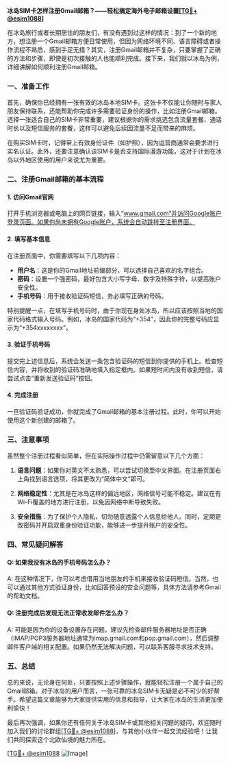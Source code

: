 **冰岛SIM卡怎样注册Gmail邮箱？——轻松搞定海外电子邮箱设置[[TG💪+ @esim1088](https://t.me/s/esim1088)]**

在冰岛旅行或者长期居住的朋友们，有没有遇到过这样的情况：到了一个新的地方，想注册一个Gmail邮箱方便日常使用，但因为网络环境不同、语言障碍或者操作流程不熟悉，感到手足无措？其实，注册Gmail邮箱并不复杂，只要掌握了正确的方法和步骤，即使是初次接触的人也能顺利完成。接下来，我们就以冰岛为例，详细讲解如何顺利注册Gmail邮箱。

### 一、准备工作

首先，确保你已经拥有一张有效的冰岛本地SIM卡。这张卡不仅能让你随时与家人朋友保持联系，还能帮助你完成许多需要验证身份的操作，比如注册Gmail邮箱。选择一张适合自己的SIM卡非常重要，建议根据你的需求挑选包含流量套餐、通话时长以及短信服务的套餐，这样可以避免后续因流量不足而带来的麻烦。

在购买SIM卡时，记得带上有效身份证件（如护照），因为运营商通常会要求进行实名认证。此外，还要注意确认该SIM卡是否支持国际漫游功能，这对于计划在冰岛以外地区使用的用户来说尤为重要。

### 二、注册Gmail邮箱的基本流程

#### 1. 访问Gmail官网
打开手机浏览器或电脑上的网页链接，输入“www.gmail.com”并访问Google账户登录页面。如果你尚未拥有Google账户，系统会自动跳转至注册界面。

#### 2. 填写基本信息
在注册页面中，你需要填写以下几项内容：
- **用户名**：这是你的Gmail地址前缀部分，可以选择自己喜欢的名字组合。
- **密码**：设置一个强密码，最好包含大小写字母、数字及特殊字符，以提高账户安全性。
- **手机号码**：用于接收验证码短信，务必填写正确的号码。
  
特别提醒一点，在填写手机号码时，由于你现在身处冰岛，所以应该按照当地的国家代码格式输入号码。例如，冰岛的国家代码为“+354”，因此你的完整号码应显示为“+354xxxxxxxx”。

#### 3. 验证手机号码
提交完上述信息后，系统会发送一条包含验证码的短信到你提供的手机上。检查短信内容，并将收到的验证码准确地填入指定框内。如果短时间内没有收到短信，请尝试点击“重新发送验证码”按钮。

#### 4. 完成注册
一旦验证码验证成功，你就完成了Gmail邮箱的基本注册过程。此时，你可以开始使用这个新创建的邮箱了。

### 三、注意事项

虽然整个注册过程看似简单，但在实际操作过程中仍需留意以下几个方面：

1. **语言问题**：如果你对英文不太熟悉，可以尝试切换至中文界面。在注册页面右上角找到语言选项，将其更改为“简体中文”即可。
   
2. **网络稳定性**：尤其是在冰岛这样的偏远地区，网络信号可能不稳定。建议在有Wi-Fi覆盖的地方进行注册，以免因网络中断导致失败。

3. **安全措施**：为了保护个人隐私，切勿随意透露个人信息给他人。同时，定期更改密码并开启双重身份验证功能，能够进一步提升账户的安全性。

### 四、常见疑问解答

#### Q: 如果我没有冰岛的手机号码怎么办？
A: 在这种情况下，你可以考虑借用当地朋友的手机来接收验证码短信。当然，也可以通过其他方式验证身份，比如回答预设的安全问题等，具体方法请参考Gmail的帮助文档。

#### Q: 注册完成后发现无法正常收发邮件怎么办？
A: 可能是因为你的设备设置存在问题。建议先检查邮件服务器地址是否正确（IMAP/POP3服务器地址通常为imap.gmail.com和pop.gmail.com），然后调整邮件客户端的相关配置。如果仍然无法解决问题，可以联系客服寻求技术支持。

### 五、总结

总的来说，无论身在何处，只要按照上述步骤操作，就能轻松注册一个属于自己的Gmail邮箱。对于冰岛的用户而言，一张可靠的冰岛SIM卡无疑是必不可少的好帮手。希望这篇文章能够为大家提供实用的信息和指导，让大家在冰岛的生活更加便利愉快！

最后再次强调，如果你还有任何关于冰岛SIM卡或其他相关问题的疑问，欢迎随时加入我们的讨论群组[[TG💪+ @esim1088](https://t.me/s/esim1088)]，与其他小伙伴一起交流经验吧！让我们共同探索这个北欧仙境的魅力所在。

[[TG💪+ @esim1088](https://t.me/s/esim1088) ![Image](https://i.postimg.cc/4NQfJmqS/Snipaste-2025-05-13-00-14-12.png)]
